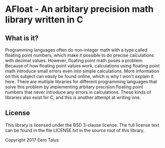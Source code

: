 # AFloat - An arbitary precision math library written in C

## What is it?

Programming languages often do non-integer math with a type called
floating point numbers, which make it possible to do precise calculations
with decimal values. However, floating point math poses a problem:
Because of how floating point values work, calculations using floating
point math introduce small errors even into simple calculations. More
information on this subject can easily be found online, which is why I
won't explain it here. There are multiple libraries for different
programming languages that solve this problem by implementing arbitary
precision floating point numbers that never introduce any errors in
calculations. These kinds of libraries also exist for C, and this is
another attempt at writing one.

## License

This library is licensed under the BSD 3-clause license. The full license
text can be found in the file LICENSE.txt in the source root of this
library.

Copyright 2017 Eero Talus
